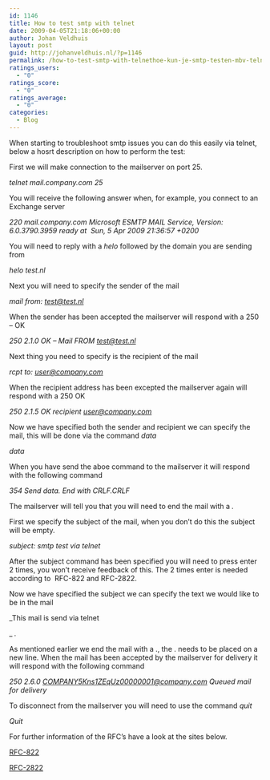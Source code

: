 ```yaml
---
id: 1146
title: How to test smtp with telnet
date: 2009-04-05T21:18:06+00:00
author: Johan Veldhuis
layout: post
guid: http://johanveldhuis.nl/?p=1146
permalink: /how-to-test-smtp-with-telnethoe-kun-je-smtp-testen-mbv-telnet/
ratings_users:
  - "0"
ratings_score:
  - "0"
ratings_average:
  - "0"
categories:
  - Blog
---
```

When starting to troubleshoot smtp issues you can do this easily via telnet, below a hosrt description on how to perform the test:

First we will make connection to the mailserver on port 25.

_telnet mail.company.com 25_

You will receive the following answer when, for example, you connect to an Exchange server

_220 mail.company.com Microsoft ESMTP MAIL Service, Version: 6.0.3790.3959 ready at  Sun, 5 Apr 2009 21:36:57 +0200_

You will need to reply with a _helo_ followed by the domain you are sending from

_helo test.nl_

Next you will need to specify the sender of the mail

_mail from:_ [_test@test.nl_](mailto:test@test.nl)

When the sender has been accepted the mailserver will respond with a 250 &#8211; OK

_250 2.1.0 OK &#8211; Mail FROM <test@test.nl>_

Next thing you need to specify is the recipient of the mail

_rcpt to:_ [_user@company.com_](mailto:user@company.com)

When the recipient address has been excepted the mailserver again will respond with a 250 OK

_250 2.1.5 OK recipient <user@company.com>_

Now we have specified both the sender and recipient we can specify the mail, this will be done via the command _data_

_data_

When you have send the aboe command to the mailserver it will respond with the following command

_354 Send data. End with CRLF.CRLF_

The mailserver will tell you that you will need to end the mail with a _._

First we specify the subject of the mail, when you don&#8217;t do this the subject will be empty.

_subject: smtp test via telnet_

After the subject command has been specified you will need to press enter 2 times, you won&#8217;t receive feedback of this. The 2 times enter is needed according to  RFC-822 and RFC-2822.

Now we have specified the subject we can specify the text we would like to be in the mail

_This mail is send via telnet
  
_ _._

As mentioned earlier we end the mail with a ., the . needs to be placed on a new line. When the mail has been accepted by the mailserver for delivery it will respond with the following command

_250 2.6.0 <COMPANY5Kns1ZEqUz00000001@company.com> Queued mail for delivery_

To disconnect from the mailserver you will need to use the command _quit_

_Quit_

For further information of the RFC&#8217;s have a look at the sites below.

<a href="http://www.ietf.org/rfc/rfc0822.txt" target="_blank">RFC-822</a>
  
<a href="http://www.ietf.org/rfc/rfc2822.txt" target="_blank">RFC-2822</a>